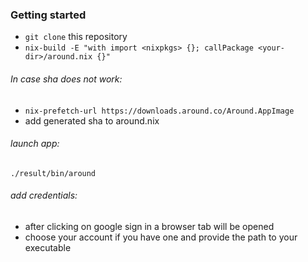 ### Getting started
* ```git clone``` this repository
* ```nix-build -E "with import <nixpkgs> {}; callPackage <your-dir>/around.nix {}"```

###### In case sha does not work:
* ```nix-prefetch-url https://downloads.around.co/Around.AppImage```
* add generated sha to around.nix

###### launch app: 
```./result/bin/around```

###### add credentials:
* after clicking on google sign in a browser tab will be opened
* choose your account if you have one and provide the path to your executable
